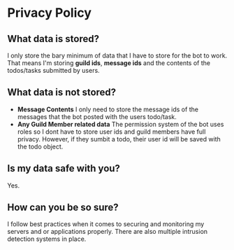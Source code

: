 # Privacy Policy 

## What data is stored?

I only store the bary minimum of data that I have to store for the bot to work. That means I'm storing **guild ids**, **message ids** and the contents of the todos/tasks submitted by users. 

## What data is not stored?

- **Message Contents** I only need to store the message ids of the messages that the bot posted with the users todo/task.
- **Any Guild Member related data** The permission system of the bot uses roles so I dont have to store user ids and guild members have full privacy. However, if they sumbit a todo, their user id will be saved with the todo object.

## Is my data safe with you?

Yes.

## How can you be so sure?

I follow best practices when it comes to securing and monitoring my servers and or applications properly. There are also multiple intrusion detection systems in place.
